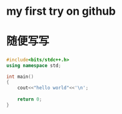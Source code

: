 # my first try on github



# 随便写写





#####  

````c++
#include<bits/stdc++.h>
using namespace std;

int main()
{
    cout<<"hello world"<<'\n';
    
    return 0;
}

````



